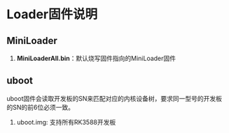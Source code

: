 # Loader固件说明

## MiniLoader

1. **MiniLoaderAll.bin**：默认烧写固件指向的MiniLoader固件

## uboot

uboot固件会读取开发板的SN来匹配对应的内核设备树，要求同一型号的开发板的SN的前6位必须一致。

1. uboot.img: 支持所有RK3588开发板
